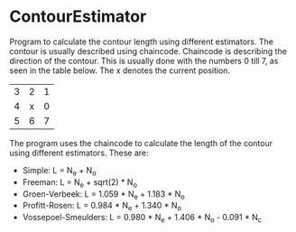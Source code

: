 # ContourEstimator

Program to calculate the contour length using different estimators. The contour is usually described using chaincode. Chaincode is describing the direction of the contour. This is usually done with the numbers 0 till 7, as seen in the table below. The x denotes the current position.

|   |   |   |
| - |:-:| -:|
| 3 | 2 | 1 |
| 4 | x | 0 |
| 5 | 6 | 7 |

The program uses the chaincode to calculate the length of the contour using different estimators. These are:

* Simple:    L = N<sub>e</sub> + N<sub>o</sub>
* Freeman:   L = N<sub>e</sub> + sqrt(2) \* N<sub>o</sub>
* Groen-Verbeek:   L = 1.059 \* N<sub>e</sub> + 1.183 \* N<sub>o</sub>
* Profitt-Rosen:   L = 0.984 \* N<sub>e</sub> + 1.340 \* N<sub>o</sub>
* Vossepoel-Smeulders:    L = 0.980 \* N<sub>e</sub> + 1.406 \* N<sub>o</sub> - 0.091 \* N<sub>c</sub>
